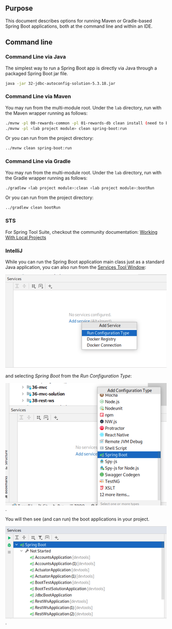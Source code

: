 ## Purpose

This document describes options for running Maven or
Gradle-based Spring
Boot applications, both at the command line and within an IDE.

## Command line

### Command Line via Java

The simplest way to run a Spring Boot app is directly via Java through
a packaged Spring Boot jar file.

```bash
java -jar 32-jdbc-autoconfig-solution-5.3.18.jar
```

### Command Line via Maven

You may run from the multi-module root.
Under the `lab` directory, run with the Maven wrapper running
as follows:

```bash
./mvnw -pl 00-rewards-common -pl 01-rewards-db clean install (need to be done just once)
./mvnw -pl <lab project module> clean spring-boot:run
```

Or you can run from the project directory:

```bash
../mvnw clean spring-boot:run
```

### Command Line via Gradle

You may run from the multi-module root.
Under the `lab` directory, run with the Gradle wrapper running
as follows:

```bash
./gradlew <lab project module>:clean <lab project module>:bootRun
```

Or you can run from the project directory:

```bash
../gradlew clean bootRun
```

### STS

For Spring Tool Suite,
checkout the community documentation:
[Working With Local Projects](https://github.com/spring-projects/sts4/wiki/Introduction-And-Working-With-Local-Projects)

### IntelliJ

While you can run the Spring Boot application main class just as a
standard Java application,
you can also run from the
[Services Tool Window](https://www.jetbrains.com/help/idea/using-services-tool-window.html):

![Idea Service Run Configuration](https://raw.githubusercontent.com/spring-academy/spring-academy-assets/main/courses/course-spring-professional/idea-service-add-run-config.png)

and selecting _Spring Boot_ from the _Run Configuration Type_:

![Idea Service Run Boot Configuration](https://raw.githubusercontent.com/spring-academy/spring-academy-assets/main/courses/course-spring-professional/idea-service-add-boot-config.png).

You will then see (and can run) the boot applications in your project.

![Idea Service Boot Configurations](https://raw.githubusercontent.com/spring-academy/spring-academy-assets/main/courses/course-spring-professional/idea-service-show-boot-apps.png).
